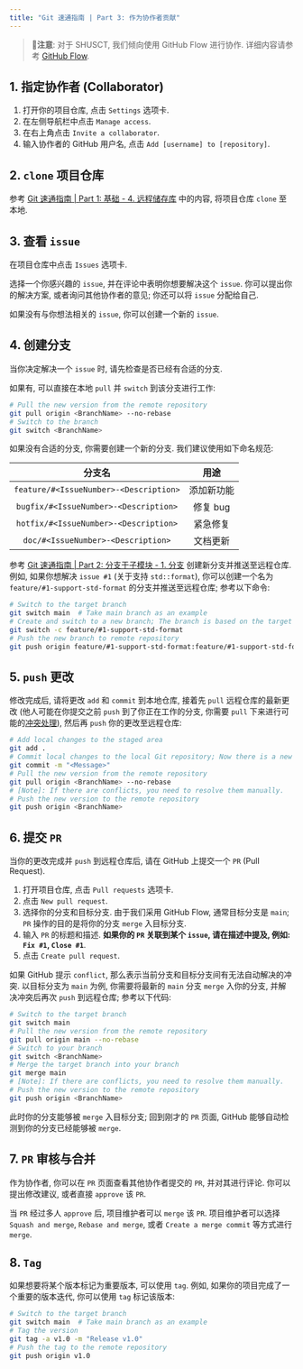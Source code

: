 ```yaml
---
title: "Git 速通指南 | Part 3: 作为协作者贡献"
---
```


> 📌**注意**: 对于 SHUSCT, 我们倾向使用 GitHub Flow 进行协作. 详细内容请参考 [GitHub Flow](https://guides.github.com/introduction/flow/).

## 1. 指定协作者 (Collaborator)

1. 打开你的项目仓库, 点击 `Settings` 选项卡.
2. 在左侧导航栏中点击 `Manage access`.
3. 在右上角点击 `Invite a collaborator`.
4. 输入协作者的 GitHub 用户名, 点击 `Add [username] to [repository]`.

## 2. `clone` 项目仓库

参考 [Git 速通指南 | Part 1: 基础 - 4. 远程储存库](../git-speedrun-guide-part-1-basics/#4-远程-git-储存库) 中的内容, 将项目仓库 `clone` 至本地.

## 3. 查看 `issue`

在项目仓库中点击 `Issues` 选项卡. 

选择一个你感兴趣的 `issue`, 并在评论中表明你想要解决这个 `issue`. 你可以提出你的解决方案, 或者询问其他协作者的意见; 你还可以将 `issue` 分配给自己.

如果没有与你想法相关的 `issue`, 你可以创建一个新的 `issue`.

## 4. 创建分支

当你决定解决一个 `issue` 时, 请先检查是否已经有合适的分支. 

如果有, 可以直接在本地 `pull` 并 `switch` 到该分支进行工作:

```bash
# Pull the new version from the remote repository
git pull origin <BranchName> --no-rebase
# Switch to the branch
git switch <BranchName>
```


如果没有合适的分支, 你需要创建一个新的分支. 我们建议使用如下命名规范:

<p align="center">

| 分支名 | 用途 |
| :---: | :---: |
| `feature/#<IssueNumber>-<Description>` | 添加新功能 |
| `bugfix/#<IssueNumber>-<Description>` | 修复 bug |
| `hotfix/#<IssueNumber>-<Description>` | 紧急修复 |
| `doc/#<IssueNumber>-<Description>` | 文档更新 |

</p>

参考 [Git 速通指南 | Part 2: 分支于子模块 -  1. 分支](../git-speedrun-guide-part-2-branch-and-submodule/#1-分支) 创建新分支并推送至远程仓库. 例如, 如果你想解决 `issue #1` (关于支持 `std::format`), 你可以创建一个名为 `feature/#1-support-std-format` 的分支并推送至远程仓库; 参考以下命令:

```bash
# Switch to the target branch
git switch main  # Take main branch as an example
# Create and switch to a new branch; The branch is based on the target branch
git switch -c feature/#1-support-std-format
# Push the new branch to remote repository
git push origin feature/#1-support-std-format:feature/#1-support-std-format
```

## 5. `push` 更改

修改完成后, 请将更改 `add` 和 `commit` 到本地仓库, 接着先 `pull` 远程仓库的最新更改 (他人可能在你提交之前 `push` 到了你正在工作的分支, 你需要 `pull` 下来进行可能的[冲突处理](../git-speedrun-guide-part-2-branch-and-submodule/#13-冲突处理)), 然后再 `push` 你的更改至远程仓库:

```bash
# Add local changes to the staged area
git add .
# Commit local changes to the local Git repository; Now there is a new version of your project
git commit -m "<Message>"
# Pull the new version from the remote repository
git pull origin <BranchName> --no-rebase
# [Note]: If there are conflicts, you need to resolve them manually.
# Push the new version to the remote repository
git push origin <BranchName>
```

## 6. 提交 `PR`

当你的更改完成并 `push` 到远程仓库后, 请在 GitHub 上提交一个 `PR` (Pull Request).

1. 打开项目仓库, 点击 `Pull requests` 选项卡.
2. 点击 `New pull request`.
3. 选择你的分支和目标分支. 由于我们采用 GitHub Flow, 通常目标分支是 `main`; `PR` 操作的目的是将你的分支 `merge` 入目标分支.
4. 输入 `PR` 的标题和描述. **如果你的 `PR` 关联到某个 `issue`, 请在描述中提及, 例如: `Fix #1`, `Close #1`**.
5. 点击 `Create pull request`.

如果 GitHub 提示 `conflict`, 那么表示当前分支和目标分支间有无法自动解决的冲突. 以目标分支为 `main` 为例, 你需要将最新的 `main` 分支 `merge` 入你的分支, 并解决冲突后再次 `push` 到远程仓库; 参考以下代码:

```bash
# Switch to the target branch
git switch main
# Pull the new version from the remote repository
git pull origin main --no-rebase
# Switch to your branch
git switch <BranchName>
# Merge the target branch into your branch
git merge main
# [Note]: If there are conflicts, you need to resolve them manually.
# Push the new version to the remote repository
git push origin <BranchName>
```

此时你的分支能够被 `merge` 入目标分支; 回到刚才的 `PR` 页面, GitHub 能够自动检测到你的分支已经能够被 `merge`.

## 7. `PR` 审核与合并

作为协作者, 你可以在 `PR` 页面查看其他协作者提交的 `PR`, 并对其进行评论. 你可以提出修改建议, 或者直接 `approve` 该 `PR`.

当 `PR` 经过多人 `approve` 后, 项目维护者可以 `merge` 该 `PR`. 项目维护者可以选择 `Squash and merge`, `Rebase and merge`, 或者 `Create a merge commit` 等方式进行 `merge`.

## 8. `Tag`

如果想要将某个版本标记为重要版本, 可以使用 `tag`. 例如, 如果你的项目完成了一个重要的版本迭代, 你可以使用 `tag` 标记该版本:

```bash
# Switch to the target branch
git switch main  # Take main branch as an example
# Tag the version
git tag -a v1.0 -m "Release v1.0"
# Push the tag to the remote repository
git push origin v1.0
```


